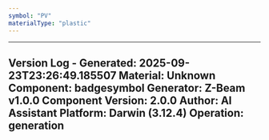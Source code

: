 ```yaml
---
symbol: "PV"
materialType: "plastic"
---
```


---
Version Log - Generated: 2025-09-23T23:26:49.185507
Material: Unknown
Component: badgesymbol
Generator: Z-Beam v1.0.0
Component Version: 2.0.0
Author: AI Assistant
Platform: Darwin (3.12.4)
Operation: generation
---